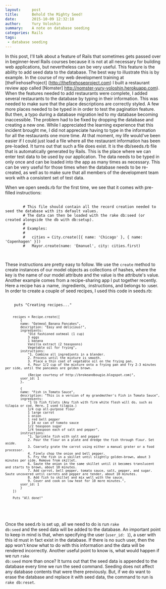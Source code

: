 ```yaml
---
layout:     post
title:      Behold the Mighty Seed!
date:       2015-10-09 12:32:18
author:     Yury Voloshin
summary:    A note on database seeding
categories: Rails
tags:
 - database seeding
---
```


In this post, I'll talk about a feature of Rails that sometimes gets passed over in beginner-level Rails courses because it is not at all necessary for building web applications, but nevertheless can be very useful. This feature is the ability to add seed data to the database. The best way to illustrate this is by example. In the course of my web development training at [theFirehoseProject] (http://thefirehoseproject.com) I built a restaurant review app called [Nomster] http://nomster-yury-voloshin.herokuapp.com). When the features needed to add restaurants were complete, I added several restaurants to the database by typing in their information. This was needed to make sure that the place descriptions are correctly styled. A few more places needed to be typed in in order to test the pagination feature. But then, a typo during a database migration led to my database becoming inaccessible. The problem had to be fixed by dropping the database and creating a new one. While I appreciated the learning experience that this incident brought me, I did not appreciate having to type in the information for all the restaurants one more time. At that moment, my life would've been easier if I could just load a file where all the restaurant information has been pre-loaded. It turns out that such a file does exist. It is the db/seeds.rb file that is automatically generated by Rails. This is the place where we can enter test data to be used by our application. The data needs to be typed in only once and can be loaded into the app as many times as necessary. This can be very useful for those times when the database needs to be re-created, as well as to make sure that all members of the development team work with a consistent set of test data.

When we open seeds.rb for the first time, we see that it comes with pre-filled instructions:

<div class = "highlight">
 <pre>
  <code class="language-ruby" data-lang="ruby">
		# This file should contain all the record creation needed to seed the database with its default values.
		# The data can then be loaded with the rake db:seed (or created alongside the db with db:setup).
		#
		# Examples:
		#
		#   cities = City.create([{ name: 'Chicago' }, { name: 'Copenhagen' }])
		#   Mayor.create(name: 'Emanuel', city: cities.first)
  </code>
 </pre>
</div>

These instructions are pretty easy to follow. We use the <code>create</code> method to create instances of our model objects as collections of hashes, where the key is the name of our model attribute and the value is the attribute's value. Another example comes from a recipe-sharing app I put together recently. Here a recipe has a :name, :ingredients, :instructions, and belongs to :user. In order to create a couple of seed recipes, I used this code in seeds.rb:
<div class = "highlight">
 <pre>
  <code class="language-ruby" data-lang="ruby">
  	puts "Creating recipes..."

		recipes = Recipe.create([
			{
			name: "Oatmeal Banana Pancakes", 
			description: "Easy and delicious!", 
			ingredients:
				"Old fashioned oatmeal (1 cup) 
				3 eggs 
				1 banana 
				Vanilla extract (2 teaspoons) 
				Vegetable oil for frying", 
			instructions: 
				"1. Combine all ingredients in a blender. 
				2. Process until the mixture is smooth. 
				3. Place a thin coat of vegetable oil on the frying pan. 
				4. Pour 1/2 cup of the mixture onto a frying pan and fry 2-3 minutes per side, until the pancakes are golden brown.

				(Recipe courtesy of http://brokeandbougie.blogspot.com)", 
			user_id: 1
			},

			{
			name: "Fish in Tomato Sauce", 
			description: "This is a version of my grandmother's Fish in Tomato Sauce", 
			ingredients:
				"1 lb fish filets (Any fish with firm white flesh will do, such as tilapia or cod. Here, I used tilapia.) 
				1/4 cup all-purpose flour 
				1 large carrot 
				1 onion 
				1 red bell pepper 
				1 14 oz can of tomato sauce 
				1/2 teaspoon sugar 
				1/4 teaspoon each of salt and pepper", 
			instructions: 
				"1. Sprinkle fish with salt and pepper 
				2. Pour the flour on a plate and dredge the fish through flour. Set aside. 
				3. Coarsely grate the carrot using either a manual grater or a food processor. 
				4. Finely chop the onion and bell pepper. 
				5. Fry the fish in a skillet until slightly golden-brown, about 3 minutes per side. Remove from skillet. 
				6. Saute the onion in the same skillet until it becomes translucent and starts to brown, about 10 minutes. 
				7. Add carrot, bell pepper, tomato sauce, salt, pepper, and sugar. Saute uncovered until carrots and pepper are tender, about 10 minutes. 
				8. Add fish to skillet and mix well with the sauce. 
				9. Cover and cook on low heat for 10 more minutes.", 
			user_id: 1
			}
		])

		Puts "All done!"
  </code>
 </pre>
</div>

Once the seed.rb is set up, all we need to do is run <code>rake db:seed</code> and the seed data will be added to the database. An important point to keep in mind is that, when specifying the user (<code>user_id: 1</code>), a user with this id must in fact exist in the database. If there is no such user, then the app won't know what to do with this information and the data will be rendered incorrectly. Another useful point to know is, what would happen if we run <code>rake db:seed</code> more than once? It turns out that the seed data is appended to the database every time we run the seed command. Seeding does not affect any database contents that were there previously. But, if we do want to erase the database and replace it with seed data, the command to run is <code>rake db:reset</code>.


